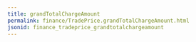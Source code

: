 ```yaml
---
title: grandTotalChargeAmount
permalink: finance/TradePrice.grandTotalChargeAmount.html
jsonid: finance_tradeprice_grandtotalchargeamount
---
```

